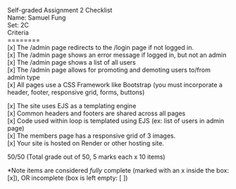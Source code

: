 Self-graded Assignment 2 Checklist  
Name: Samuel Fung  
Set: 2C  
    Criteria	
    ========  
[x]  The /admin page redirects to the /login page if not logged in.  
[x]  The /admin page shows an error message if logged in, but not an admin  
[x]  The /admin page shows a list of all users  
[x]  The /admin page allows for promoting and demoting users to/from admin type  
[x]  All pages use a CSS Framework like Bootstrap (you must incorporate a header, footer, responsive grid, forms, buttons)  

[x]  The site uses EJS as a templating engine  
[x]  Common headers and footers are shared across all pages  
[x]  Code used within loop is templated using EJS (ex: list of users in admin page)  
[x]  The members page has a responsive grid of 3 images.  
[x]  Your site is hosted on Render or other hosting site.  
 
50/50 (Total grade out of 50, 5 marks each x 10 items)  

*Note items are considered *fully* complete (marked with an x inside the box: [x]), OR incomplete (box is left empty: [ ])